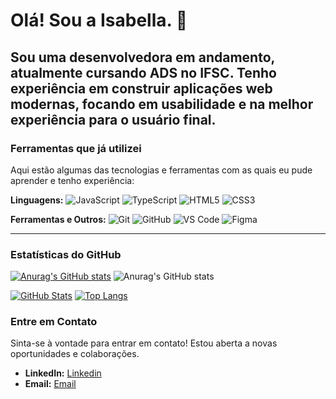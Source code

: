 # Olá! Sou a Isabella. 👋

Sou uma **desenvolvedora** em andamento, atualmente cursando ADS no IFSC. Tenho experiência em construir aplicações web modernas, focando em usabilidade e na melhor experiência para o usuário final.
---

### Ferramentas que já utilizei

Aqui estão algumas das tecnologias e ferramentas com as quais eu pude aprender e tenho experiência:

**Linguagens:**
![JavaScript](https://img.shields.io/badge/JavaScript-F7DF1E?style=for-the-badge&logo=javascript&logoColor=black)
![TypeScript](https://img.shields.io/badge/TypeScript-3178C6?style=for-the-badge&logo=typescript&logoColor=white)
![HTML5](https://img.shields.io/badge/HTML5-E34F26?style=for-the-badge&logo=html5&logoColor=white)
![CSS3](https://img.shields.io/badge/CSS3-1572B6?style=for-the-badge&logo=css3&logoColor=white)

**Ferramentas e Outros:**
![Git](https://img.shields.io/badge/Git-F05032?style=for-the-badge&logo=git&logoColor=white)
![GitHub](https://img.shields.io/badge/GitHub-181717?style=for-the-badge&logo=github&logoColor=white)
![VS Code](https://img.shields.io/badge/VS_Code-007ACC?style=for-the-badge&logo=visual-studio-code&logoColor=white)
![Figma](https://img.shields.io/badge/Figma-F24E1E?style=for-the-badge&logo=figma&logoColor=white)

---
### Estatísticas do GitHub

[![Anurag's GitHub stats](https://github-readme-stats.vercel.app/api?username=b8llacorrea)](https://github.com/anuraghazra/github-readme-stats)
![Anurag's GitHub stats](https://github-readme-stats.vercel.app/api?username=b8llacorrea&show_icons=true&theme=midnight-purple)

[![GitHub Stats](https://github-readme-stats.vercel.app/api?username=b8llacorrea&show_icons=true&theme=dark)](https://github.com/anuraghazra/github-readme-stats)
[![Top Langs](https://github-readme-stats.vercel.app/api/top-langs/?username=b8llacorrea&layout=compact&theme=dark)](https://github.com/anuraghazra/github-readme-stats)

### Entre em Contato

Sinta-se à vontade para entrar em contato! Estou aberta a novas oportunidades e colaborações.

* **LinkedIn:** [Linkedin](https://www.linkedin.com/in/isabella-correa-silva/)
* **Email:** [Email](isabellacorreaveiga@gmail.com)
